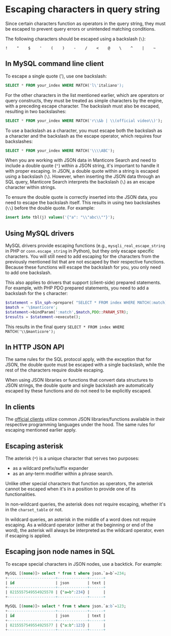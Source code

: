 # Escaping characters in query string

Since certain characters function as operators in the query string, they must be escaped to prevent query errors or unintended matching conditions.

The following characters should be escaped using a backslash (`\`):

```
!    "    $    '    (    )    -    /    <    @    \    ^    |    ~
```

## In MySQL command line client

To escape a single quote ('), use one backslash:
```sql
SELECT * FROM your_index WHERE MATCH('l\'italiano');
```


For the other characters in the list mentioned earlier, which are operators or query constructs, they must be treated as simple characters by the engine, with a preceding escape character.
The backslash must also be escaped, resulting in two backslashes:

```sql
SELECT * FROM your_index WHERE MATCH('r\\&b | \\(official video\\)');
```

To use a backslash as a character, you must escape both the backslash as a character and the backslash as the escape operator, which requires four backslashes:

```sql
SELECT * FROM your_index WHERE MATCH('\\\\ABC');
```

When you are working with JSON data in Manticore Search and need to include a double quote (`"`) within a JSON string, it's important to handle it with proper escaping. In JSON, a double quote within a string is escaped using a backslash (`\`). However, when inserting the JSON data through an SQL query, Manticore Search interprets the backslash (`\`) as an escape character within strings.

To ensure the double quote is correctly inserted into the JSON data, you need to escape the backslash itself. This results in using two backslashes (`\\`) before the double quote. For example:

```sql
insert into tbl(j) values('{"a": "\\"abc\\""}');
```

## Using MySQL drivers

MySQL drivers provide escaping functions (e.g., `mysqli_real_escape_string` in PHP or `conn.escape_string` in Python), but they only escape specific characters.
You will still need to add escaping for the characters from the previously mentioned list that are not escaped by their respective functions.
Because these functions will escape the backslash for you, you only need to add one backslash.

This also applies to drivers that support (client-side) prepared statements. For example, with PHP PDO prepared statements, you need to add a backslash for the `$` character:

```php
$statement = $ln_sph->prepare( "SELECT * FROM index WHERE MATCH(:match)");
$match = '\$manticore';
$statement->bindParam(':match',$match,PDO::PARAM_STR);
$results = $statement->execute();
```

This results in the final query `SELECT * FROM index WHERE MATCH('\\$manticore');`

## In HTTP JSON API

The same rules for the SQL protocol apply, with the exception that for JSON, the double quote must be escaped with a single backslash, while the rest of the characters require double escaping.

When using JSON libraries or functions that convert data structures to JSON strings, the double quote and single backslash are automatically escaped by these functions and do not need to be explicitly escaped.



## In clients

The [official clients](https://github.com/manticoresoftware/) utilize common JSON libraries/functions available in their respective programming languages under the hood. The same rules for escaping mentioned earlier apply.


## Escaping asterisk

The asterisk (`*`) is a unique character that serves two purposes:
* as a wildcard prefix/suffix expander
* as an any-term modifier within a phrase search.

Unlike other special characters that function as operators, the asterisk cannot be escaped when it's in a position to provide one of its functionalities.

In non-wildcard queries, the asterisk does not require escaping, whether it's in the `charset_table` or not.

In wildcard queries, an asterisk in the middle of a word does not require escaping. As a wildcard operator (either at the beginning or end of the word), the asterisk will always be interpreted as the wildcard operator, even if escaping is applied.

## Escaping json node names in SQL

To escape special characters in JSON nodes, use a backtick. For example:

```sql
MySQL [(none)]> select * from t where json.`a=b`=234;
+---------------------+-------------+------+
| id                  | json        | text |
+---------------------+-------------+------+
| 8215557549554925578 | {"a=b":234} |      |
+---------------------+-------------+------+

MySQL [(none)]> select * from t where json.`a:b`=123;
+---------------------+-------------+------+
| id                  | json        | text |
+---------------------+-------------+------+
| 8215557549554925577 | {"a:b":123} |      |
+---------------------+-------------+------+
```
<!-- proofread -->

